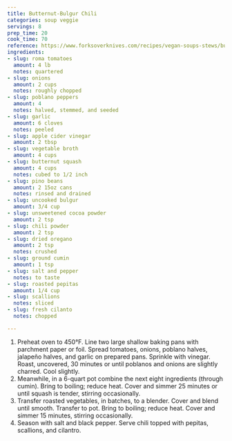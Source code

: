 ```yaml
---
title: Butternut-Bulgur Chili
categories: soup veggie
servings: 8
prep_time: 20
cook_time: 70
reference: https://www.forksoverknives.com/recipes/vegan-soups-stews/butternut-bulgur-chili/
ingredients:
- slug: roma tomatoes
  amount: 4 lb
  notes: quartered
- slug: onions
  amount: 2 cups
  notes: roughly chopped
- slug: poblano peppers
  amount: 4
  notes: halved, stemmed, and seeded
- slug: garlic
  amount: 6 cloves
  notes: peeled
- slug: apple cider vinegar
  amount: 2 tbsp
- slug: vegetable broth
  amount: 4 cups
- slug: butternut squash
  amount: 4 cups
  notes: cubed to 1/2 inch
- slug: pino beans
  amount: 2 15oz cans
  notes: rinsed and drained
- slug: uncooked bulgur
  amount: 3/4 cup
- slug: unsweetened cocoa powder
  amount: 2 tsp
- slug: chili powder
  amount: 2 tsp
- slug: dried oregano
  amount: 2 tsp
  notes: crushed
- slug: ground cumin
  amount: 1 tsp
- slug: salt and pepper
  notes: to taste
- slug: roasted pepitas
  amount: 1/4 cup
- slug: scallions
  notes: sliced
- slug: fresh cilanto
  notes: chopped

---
```


1. Preheat oven to 450°F. Line two large shallow baking pans with parchment paper or foil. Spread tomatoes, onions, poblano halves, jalapeño halves, and garlic on prepared pans. Sprinkle with vinegar. Roast, uncovered, 30 minutes or until poblanos and onions are slightly charred. Cool slightly.
2. Meanwhile, in a 6-quart pot combine the next eight ingredients (through cumin). Bring to boiling; reduce heat. Cover and simmer 25 minutes or until squash is tender, stirring occasionally.
3. Transfer roasted vegetables, in batches, to a blender. Cover and blend until smooth. Transfer to pot. Bring to boiling; reduce heat. Cover and simmer 15 minutes, stirring occasionally.
4. Season with salt and black pepper. Serve chili topped with pepitas, scallions, and cilantro.
